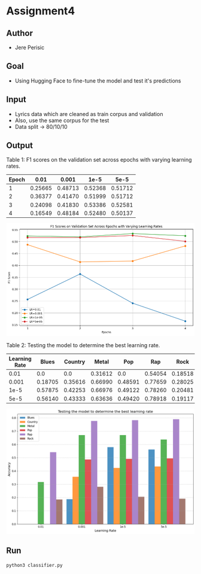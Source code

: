 # Assignment4

## Author
- Jere Perisic

## Goal 
- Using Hugging Face to fine-tune the model and test it's predictions

## Input
- Lyrics data which are cleaned as train corpus and validation
- Also, use the same corpus for the test
- Data split -> 80/10/10

## Output

Table 1: F1 scores on the validation set across epochs with varying learning rates.

| Epoch | 0.01   | 0.001  | 1e-5   | 5e-5   |
|-------|--------|--------|--------|--------|
| 1     | 0.25665| 0.48713| 0.52368| 0.51712|
| 2     | 0.36377| 0.41470| 0.51999| 0.51712|
| 3     | 0.24098| 0.41830| 0.53386| 0.52581|
| 4     | 0.16549| 0.48184| 0.52480| 0.50137|

![Plot](images/plot.png)

Table 2: Testing the model to determine the best learning rate.

| Learning Rate | Blues  | Country | Metal  | Pop    | Rap    | Rock   |
|---------------|--------|---------|--------|--------|--------|--------|
| 0.01          | 0.0    | 0.0     | 0.31612| 0.0    | 0.54054| 0.18518|
| 0.001         | 0.18705| 0.35616 | 0.66990| 0.48591| 0.77659| 0.28025|
| 1e-5          | 0.57875| 0.42253 | 0.66976| 0.49122| 0.78260| 0.20481|
| 5e-5          | 0.56140| 0.43333 | 0.63636| 0.49420| 0.78918| 0.19117|

![Bar Chart](images/barchart.png)

## Run
```bash
python3 classifier.py
```
